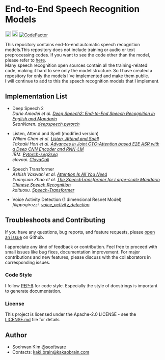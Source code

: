 # End-to-End Speech Recognition Models  
  
[<img src="https://github.com/gentaiscool/end2end-asr-pytorch/raw/master/img/pytorch-logo-dark.png" height=18>](https://pytorch.org/) 
<img src="https://img.shields.io/badge/License-Apache--2.0-yellow" height=20>
[![CodeFactor](https://www.codefactor.io/repository/github/sooftware/end-to-end-speech-recognition-models/badge)](https://www.codefactor.io/repository/github/sooftware/end-to-end-speech-recognition-models)
  
This repository contains end-to-end automatic speech recognition models.This repository does not include training or audio or text preprocessing codes. If you want to see the code other than the model, please refer to [here](https://github.com/sooftware/KoSpeech).   
Many speech recognition open sources contain all the training-related code, making it hard to see only the model structure. So I have created a repository for only the models I've implemented and make them public.   
I will continue to add to this the speech recognition models that I implement.  
  
## Implementation List  
  
- Deep Speech 2  
*Dario Amodei et al. [Deep Speech2: End-to-End Speech Recognition in English and Mandarin](https://arxiv.org/abs/1512.02595)*   
*SeanNaren. [deepspeech.pytorch](https://github.com/SeanNaren/deepspeech.pytorch)*
  
- Listen, Attend and Spell (modified version)   
*Wiliam Chan et al. [Listen, Attend and Spell](https://arxiv.org/abs/1508.01211)*   
*Takaaki Hori et al. [Advances in Joint CTC-Attention based E2E ASR with a Deep CNN Encoder and RNN-LM](https://arxiv.org/abs/1706.02737)*   
*IBM. [Pytorch-seq2seq](https://github.com/IBM/pytorch-seq2seq)*  
*clovaai. [ClovaCall](https://github.com/clovaai/ClovaCall)*
  
- Speech Transformer  
*Ashish Vaswani et al. [Attention Is All You Need](https://arxiv.org/abs/1706.03762)*     
*Yuanyuan Zhao et al. [The SpeechTransformer for Large-scale Mandarin Chinese Speech Recognition](https://ieeexplore.ieee.org/document/8682586)*  
*kaituoxu. [Speech-Transformer](https://github.com/kaituoxu/Speech-Transformer)*
  
- Voice Activity Detection (1 dimensional Resnet Model)   
*filippogiruzzi. [voice_activity_detection](https://github.com/filippogiruzzi/voice_activity_detection)*
  
## Troubleshoots and Contributing
If you have any questions, bug reports, and feature requests, please [open an issue](https://github.com/sooftware/End-to-end-Speech-Recognition/issues) on Github.   
  
I appreciate any kind of feedback or contribution.  Feel free to proceed with small issues like bug fixes, documentation improvement.  For major contributions and new features, please discuss with the collaborators in corresponding issues.  
  
### Code Style
I follow [PEP-8](https://www.python.org/dev/peps/pep-0008/) for code style. Especially the style of docstrings is important to generate documentation.  
   
### License
This project is licensed under the Apache-2.0 LICENSE - see the [LICENSE.md](https://github.com/sooftware/End-to-End-Speech-Recognition-Models/blob/main/LICENSE) file for details
  
## Author
  
* Soohwan Kim [@sooftware](https://github.com/sooftware)
* Contacts: kaki.brain@kakaobrain.com
